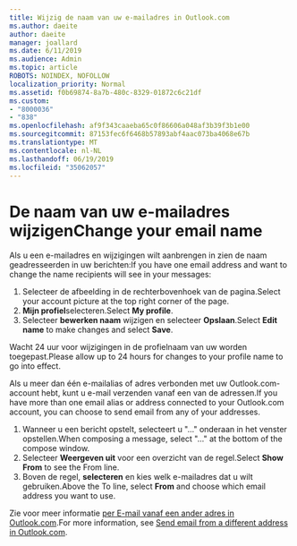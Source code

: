 ```yaml
---
title: Wijzig de naam van uw e-mailadres in Outlook.com
ms.author: daeite
author: daeite
manager: joallard
ms.date: 6/11/2019
ms.audience: Admin
ms.topic: article
ROBOTS: NOINDEX, NOFOLLOW
localization_priority: Normal
ms.assetid: f0b69874-8a7b-480c-8329-01872c6c21df
ms.custom:
- "8000036"
- "838"
ms.openlocfilehash: af9f343caaeba65c0f86606a048af3b39f3b1e00
ms.sourcegitcommit: 87153fec6f6468b57893abf4aac073ba4068e67b
ms.translationtype: MT
ms.contentlocale: nl-NL
ms.lasthandoff: 06/19/2019
ms.locfileid: "35062057"
---
```

# <a name="change-your-email-name"></a><span data-ttu-id="cd9a2-102">De naam van uw e-mailadres wijzigen</span><span class="sxs-lookup"><span data-stu-id="cd9a2-102">Change your email name</span></span>

<span data-ttu-id="cd9a2-103">Als u een e-mailadres en wijzigingen wilt aanbrengen in zien de naam geadresseerden in uw berichten:</span><span class="sxs-lookup"><span data-stu-id="cd9a2-103">If you have one email address and want to change the name recipients will see in your messages:</span></span>
  
1. <span data-ttu-id="cd9a2-104">Selecteer de afbeelding in de rechterbovenhoek van de pagina.</span><span class="sxs-lookup"><span data-stu-id="cd9a2-104">Select your account picture at the top right corner of the page.</span></span>
2. <span data-ttu-id="cd9a2-105">**Mijn profiel**selecteren.</span><span class="sxs-lookup"><span data-stu-id="cd9a2-105">Select **My profile**.</span></span>
3. <span data-ttu-id="cd9a2-106">Selecteer **bewerken naam** wijzigen en selecteer **Opslaan**.</span><span class="sxs-lookup"><span data-stu-id="cd9a2-106">Select **Edit name** to make changes and select **Save**.</span></span>

<span data-ttu-id="cd9a2-107">Wacht 24 uur voor wijzigingen in de profielnaam van uw worden toegepast.</span><span class="sxs-lookup"><span data-stu-id="cd9a2-107">Please allow up to 24 hours for changes to your profile name to go into effect.</span></span>
  
<span data-ttu-id="cd9a2-108">Als u meer dan één e-mailalias of adres verbonden met uw Outlook.com-account hebt, kunt u e-mail verzenden vanaf een van de adressen.</span><span class="sxs-lookup"><span data-stu-id="cd9a2-108">If you have more than one email alias or address connected to your Outlook.com account, you can choose to send email from any of your addresses.</span></span>
  
1. <span data-ttu-id="cd9a2-109">Wanneer u een bericht opstelt, selecteert u "..." onderaan in het venster opstellen.</span><span class="sxs-lookup"><span data-stu-id="cd9a2-109">When composing a message, select "..." at the bottom of the compose window.</span></span>
1. <span data-ttu-id="cd9a2-110">Selecteer **Weergeven uit** voor een overzicht van de regel.</span><span class="sxs-lookup"><span data-stu-id="cd9a2-110">Select **Show From** to see the From line.</span></span>
1. <span data-ttu-id="cd9a2-111">Boven de regel, **selecteren** en kies welk e-mailadres dat u wilt gebruiken.</span><span class="sxs-lookup"><span data-stu-id="cd9a2-111">Above the To line, select **From** and choose which email address you want to use.</span></span>

<span data-ttu-id="cd9a2-112">Zie voor meer informatie [per E-mail vanaf een ander adres in Outlook.com](https://go.microsoft.com/fwlink/p/?linkid=2001701&amp;clcid=0x409).</span><span class="sxs-lookup"><span data-stu-id="cd9a2-112">For more information, see [Send email from a different address in Outlook.com](https://go.microsoft.com/fwlink/p/?linkid=2001701&amp;clcid=0x409).</span></span>